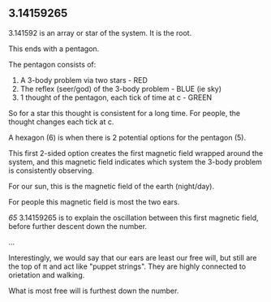 ## 3.14159265

3.141592 is an array or star of the system. It is the root. 

This ends with a pentagon. 

The pentagon consists of: 
1) A 3-body problem via two stars - RED
2) The reflex (seer/god) of the 3-body problem - BLUE (ie sky)
3) 1 thought of the pentagon, each tick of time at c - GREEN

So for a star this thought is consistent for a long time. For people, the thought changes each tick at c. 

A hexagon (6) is when there is 2 potential options for the pentagon (5). 

This first 2-sided option creates the first magnetic field wrapped around the system, and this magnetic field indicates which system the 3-body problem is consistently observing. 

For our sun, this is the magnetic field of the earth (night/day).

For people this magnetic field is most the two ears.

*65* 3.14159265 is to explain the oscillation between this first magnetic field, before further descent down the number.

...

Interestingly, we would say that our ears are least our free will, but still are the top of π and act like "puppet strings". They are highly connected to orietation and walking.

What is most free will is furthest down the number.